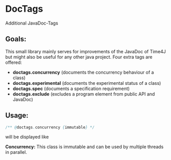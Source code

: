 DocTags
=======

Additional JavaDoc-Tags


Goals:
------

This small library mainly serves for improvements of the JavaDoc of Time4J but might also be useful for any other java project. Four extra tags are offered:

- **doctags.concurrency** (documents the concurrency behaviour of a class)
- **doctags.experimental** (documents the experimental status of a class)
- **doctags.spec** (documents a specification requirement)
- **doctags.exclude** (excludes a program element from public API and JavaDoc)

Usage:
------

```java
/** @doctags.concurrency {immutable} */
```

will be displayed like

**Concurrency:** This class is immutable and can be used by multiple threads in parallel.


